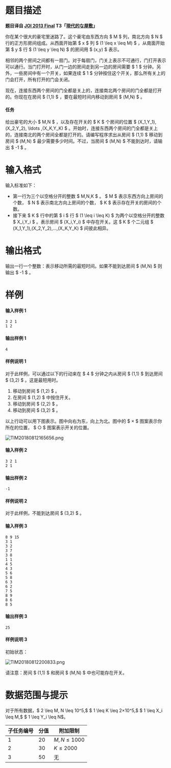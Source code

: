 
# 题目描述

**题目译自 [JOI 2013 Final](https://www.ioi-jp.org/joi/2012/2013-ho/index.html) T3「[現代的な屋敷](https://www.ioi-jp.org/joi/2012/2013-ho/2013-ho.pdf)」**

你在某个很大的豪宅里迷路了。这个豪宅由东西方向 $ M $ 列，南北方向 $ N $ 行的正方形房间组成。从西面开始第 $ x $ 列 $ (1 \leq x \leq M) $ ，从南面开始第 $ y $ 行 $ (1 \leq y \leq N) $ 的房间用 $ (x,y) $ 表示。

相邻的两个房间之间都有一扇门。对于每扇门，门关上表示不可通行，门打开表示可以通行。当门打开时，从门一边的房间走到另一边的房间需要 $ 1 $ 分钟。另外，一些房间中有一个开关，如果连续 $ 1 $ 分钟按住这个开关，那么所有关上的门会打开，所有打开的门会关闭。

现在，连接东西两个房间的门全都是关上的，连接南北两个房间的门全都是打开的。你现在在房间 $ (1,1) $ ，要在最短时间内移动到房间 $ (M,N) $ 。


#### 任务
给出豪宅的大小 $ M,N $ ，以及存在开关的 $ K $ 个房间的位置 $ (X_1,Y_1),(X_2,Y_2), \ldots ,(X_K,Y_K) $ 。开始时，连接东西两个房间的门全都是关上的，连接南北的两个房间全都是打开的。请编写程序求出从房间 $ (1,1) $ 移动到房间 $ (M,N) $ 最少需要多少时间。不过，当房间 $ (M,N) $ 不能到达时，请输出 $ -1 $ 。

# 输入格式

输入标准如下：
- 第一行为三个以空格分开的整数 $ M,N,K $ 。 $ M $ 表示东西方向上房间的个数， $ N $ 表示南北方向上房间的个数， $ K $ 表示存在开关的房间的个数。
- 接下来 $ K $ 行中的第 $ i $ 行 $ (1 \leq i \leq K) $ 为两个以空格分开的整数 $ X_i,Y_i $ 。表示房间 $ (X_i,Y_i) $ 中存在开关。这 $ K $ 个二元组 $ (X_1,Y_1),(X_2,Y_2),...,(X_K,Y_K) $ 间彼此相异。

# 输出格式

输出一行一个整数：表示移动所需的最短时间。如果不能到达房间 $ (M,N) $ 则输出 $ -1 $ 。

# 样例

#### 输入样例 1
```plain
3 2 1
1 2
```
#### 输出样例 1
```plain
4
```
#### 样例说明 1
对于此样例，可以通过以下的行动来在 $ 4 $ 分钟之内从房间 $ (1,1) $ 到达房间 $ (3,2) $ 。这是最短用时。
1. 移动到房间 $ (1,2) $ 。
1. 在房间 $ (1,2) $ 中按住开关。
1. 移动到房间 $ (2,2) $ 。
1. 移动到房间 $ (3,2) $ 。

以上行动可以用下图表示。图中向右为东，向上为北。图中的 $ × $ 图案表示你所在的位置， $ ○ $ 图案表示开关的位置。

![TIM20180812165656.png](source/loj/2763/img/aHR0cHM6Ly93d3cuejRhLm5ldC9pbWFnZXMvMjAxOC8wOC8xMi9USU0yMDE4MDgxMjE2NTY1Ni5wbmc=.png)

#### 输入样例 2
```plain
3 2 1
2 1
```
#### 输出样例 2
```plain
-1
```
#### 样例说明 2
对于此样例，不能到达房间 $ (3,2) $ 。
#### 输入样例 3
```plain
8 9 15
3 1
3 2
3 7
3 8
1 1
4 5
4 3
5 6
5 8
6 3
6 2
7 5
8 9
8 6
8 5

```
#### 输出样例 3
```plain
25
```
#### 样例说明 3
初始状态：

![TIM20180812200833.png](source/loj/2763/img/aHR0cHM6Ly93d3cuejRhLm5ldC9pbWFnZXMvMjAxOC8wOC8xMi9USU0yMDE4MDgxMjIwMDgzMy5wbmc=.png)

请注意：房间 $ (1,1) $ 和房间 $ (M,N) $ 中也可能存在开关。

# 数据范围与提示

对于所有数据，$ 2 \leq M, N \leq 10^5,$ $ 1 \leq K \leq 2×10^5,$ $ 1 \leq X_i \leq M,$ $ 1 \leq Y_i \leq N$。

|子任务编号|分值|附加限制|
|-|-|-|
|1|20|$M, N \leq 1000$|
|2|30|$K \leq 2000$|
|3|50|无|


